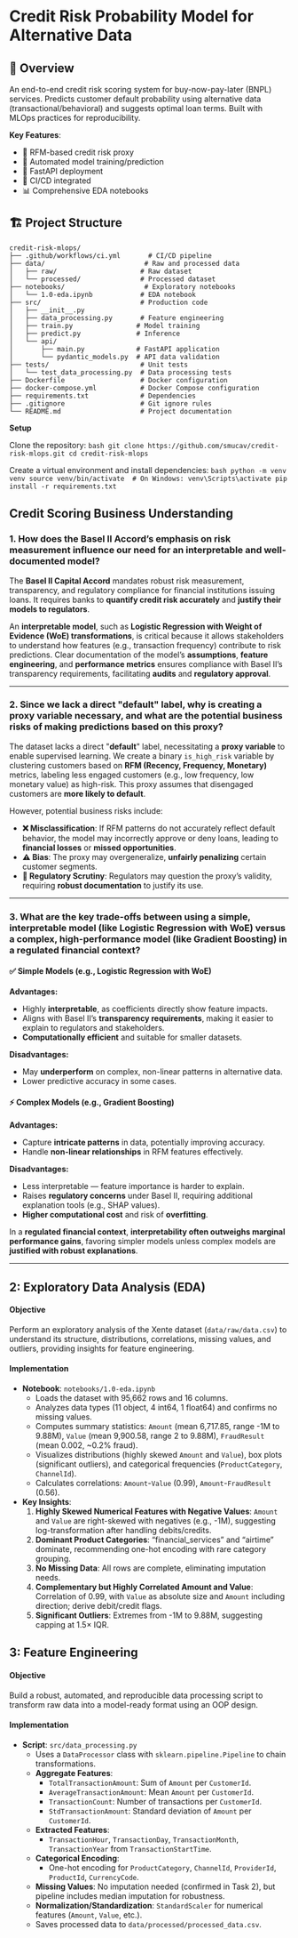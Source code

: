 # Credit Risk Probability Model for Alternative Data

## 📌 Overview
An end-to-end credit risk scoring system for buy-now-pay-later (BNPL) services. Predicts customer default probability using alternative data (transactional/behavioral) and suggests optimal loan terms. Built with MLOps practices for reproducibility.

**Key Features**:
- 🎯 RFM-based credit risk proxy
- 🤖 Automated model training/prediction
- 🚀 FastAPI deployment
- 🔄 CI/CD integrated
- 📊 Comprehensive EDA notebooks


## 🏗️ Project Structure
```
credit-risk-mlops/
├── .github/workflows/ci.yml       # CI/CD pipeline
├── data/                         # Raw and processed data
│   ├── raw/                     # Raw dataset
│   └── processed/               # Processed dataset
├── notebooks/                    # Exploratory notebooks
│   └── 1.0-eda.ipynb            # EDA notebook
├── src/                         # Production code
│   ├── __init__.py
│   ├── data_processing.py       # Feature engineering
│   ├── train.py                # Model training
│   ├── predict.py              # Inference
│   └── api/
│       ├── main.py             # FastAPI application
│       └── pydantic_models.py  # API data validation
├── tests/                       # Unit tests
│   └── test_data_processing.py  # Data processing tests
├── Dockerfile                   # Docker configuration
├── docker-compose.yml           # Docker Compose configuration
├── requirements.txt             # Dependencies
├── .gitignore                   # Git ignore rules
└── README.md                    # Project documentation
```

**Setup**

Clone the repository:
	```bash
	git clone https://github.com/smucav/credit-risk-mlops.git
	cd credit-risk-mlops
	```


Create a virtual environment and install dependencies:
	```bash
	python -m venv venv
	source venv/bin/activate  # On Windows: venv\Scripts\activate
	pip install -r requirements.txt
	```

##  Credit Scoring Business Understanding

### 1. How does the Basel II Accord’s emphasis on risk measurement influence our need for an interpretable and well-documented model?

The **Basel II Capital Accord** mandates robust risk measurement, transparency, and regulatory compliance for financial institutions issuing loans. It requires banks to **quantify credit risk accurately** and **justify their models to regulators**.

An **interpretable model**, such as **Logistic Regression with Weight of Evidence (WoE) transformations**, is critical because it allows stakeholders to understand how features (e.g., transaction frequency) contribute to risk predictions. Clear documentation of the model’s **assumptions**, **feature engineering**, and **performance metrics** ensures compliance with Basel II’s transparency requirements, facilitating **audits** and **regulatory approval**.

---

### 2. Since we lack a direct "default" label, why is creating a proxy variable necessary, and what are the potential business risks of making predictions based on this proxy?

The dataset lacks a direct "**default**" label, necessitating a **proxy variable** to enable supervised learning. We create a binary `is_high_risk` variable by clustering customers based on **RFM (Recency, Frequency, Monetary)** metrics, labeling less engaged customers (e.g., low frequency, low monetary value) as high-risk. This proxy assumes that disengaged customers are **more likely to default**.

However, potential business risks include:

- **❌ Misclassification**: If RFM patterns do not accurately reflect default behavior, the model may incorrectly approve or deny loans, leading to **financial losses** or **missed opportunities**.
- **⚠️ Bias**: The proxy may overgeneralize, **unfairly penalizing** certain customer segments.
- **🧐 Regulatory Scrutiny**: Regulators may question the proxy’s validity, requiring **robust documentation** to justify its use.

---

### 3. What are the key trade-offs between using a simple, interpretable model (like Logistic Regression with WoE) versus a complex, high-performance model (like Gradient Boosting) in a regulated financial context?

#### ✅ Simple Models (e.g., Logistic Regression with WoE)

**Advantages:**
- Highly **interpretable**, as coefficients directly show feature impacts.
- Aligns with Basel II’s **transparency requirements**, making it easier to explain to regulators and stakeholders.
- **Computationally efficient** and suitable for smaller datasets.

**Disadvantages:**
- May **underperform** on complex, non-linear patterns in alternative data.
- Lower predictive accuracy in some cases.

#### ⚡ Complex Models (e.g., Gradient Boosting)

**Advantages:**
- Capture **intricate patterns** in data, potentially improving accuracy.
- Handle **non-linear relationships** in RFM features effectively.

**Disadvantages:**
- Less interpretable — feature importance is harder to explain.
- Raises **regulatory concerns** under Basel II, requiring additional explanation tools (e.g., SHAP values).
- **Higher computational cost** and risk of **overfitting**.

In a **regulated financial context**, **interpretability often outweighs marginal performance gains**, favoring simpler models unless complex models are **justified with robust explanations**.

---

## 2: Exploratory Data Analysis (EDA)

#### Objective
Perform an exploratory analysis of the Xente dataset (`data/raw/data.csv`) to understand its structure, distributions, correlations, missing values, and outliers, providing insights for feature engineering.

#### Implementation
- **Notebook**: `notebooks/1.0-eda.ipynb`
  - Loads the dataset with 95,662 rows and 16 columns.
  - Analyzes data types (11 object, 4 int64, 1 float64) and confirms no missing values.
  - Computes summary statistics: `Amount` (mean 6,717.85, range -1M to 9.88M), `Value` (mean 9,900.58, range 2 to 9.88M), `FraudResult` (mean 0.002, ~0.2% fraud).
  - Visualizes distributions (highly skewed `Amount` and `Value`), box plots (significant outliers), and categorical frequencies (`ProductCategory`, `ChannelId`).
  - Calculates correlations: `Amount`-`Value` (0.99), `Amount`-`FraudResult` (0.56).
- **Key Insights**:
    1. **Highly Skewed Numerical Features with Negative Values**: `Amount` and `Value` are right-skewed with negatives (e.g., -1M), suggesting log-transformation after handling debits/credits.
    2. **Dominant Product Categories**: “financial_services” and “airtime” dominate, recommending one-hot encoding with rare category grouping.
    3. **No Missing Data**: All rows are complete, eliminating imputation needs.
    4. **Complementary but Highly Correlated Amount and Value**: Correlation of 0.99, with `Value` as absolute size and `Amount` including direction; derive debit/credit flags.
    5. **Significant Outliers**: Extremes from -1M to 9.88M, suggesting capping at 1.5× IQR.


## 3: Feature Engineering

#### Objective
Build a robust, automated, and reproducible data processing script to transform raw data into a model-ready format using an OOP design.

#### Implementation
- **Script**: `src/data_processing.py`
  - Uses a `DataProcessor` class with `sklearn.pipeline.Pipeline` to chain transformations.
  - **Aggregate Features**:
    - `TotalTransactionAmount`: Sum of `Amount` per `CustomerId`.
    - `AverageTransactionAmount`: Mean `Amount` per `CustomerId`.
    - `TransactionCount`: Number of transactions per `CustomerId`.
    - `StdTransactionAmount`: Standard deviation of `Amount` per `CustomerId`.
  - **Extracted Features**:
    - `TransactionHour`, `TransactionDay`, `TransactionMonth`, `TransactionYear` from `TransactionStartTime`.
  - **Categorical Encoding**:
    - One-hot encoding for `ProductCategory`, `ChannelId`, `ProviderId`, `ProductId`, `CurrencyCode`.
  - **Missing Values**: No imputation needed (confirmed in Task 2), but pipeline includes median imputation for robustness.
  - **Normalization/Standardization**: `StandardScaler` for numerical features (`Amount`, `Value`, etc.).
  - Saves processed data to `data/processed/processed_data.csv`.
